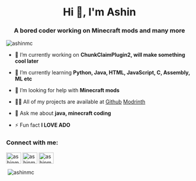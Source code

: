 
<h1 align="center">Hi 👋, I'm Ashin</h1>
<h3 align="center">A bored coder working on Minecraft mods and many more</h3>

<p align="left"> <img src="https://komarev.com/ghpvc/?username=ashinmc&label=Profile%20views&color=0e75b6&style=flat" alt="ashinmc" /> </p>


- 🔭 I’m currently working on **ChunkClaimPlugin2, will make something cool later**

- 🌱 I’m currently learning **Python, Java, HTML, JavaScript, C, Assembly, ML etc**

- 🤝 I’m looking for help with **Minecraft mods**

- 👨‍💻 All of my projects are available at [Github](https://github.com/AshinMc) [Modrinth](https://modrinth.com/user/ashinmc)

- 💬 Ask me about **java, minecraft coding**

- ⚡ Fun fact **I LOVE ADO**

<h3 align="left">Connect with me:</h3>
<p align="left">
<a href="https://twitter.com/ashinmc" target="blank"><img align="center" src="https://raw.githubusercontent.com/rahuldkjain/github-profile-readme-generator/master/src/images/icons/Social/twitter.svg" alt="ashinmc" height="30" width="40" /></a>
<a href="https://www.youtube.com/c/ashinmc" target="blank"><img align="center" src="https://raw.githubusercontent.com/rahuldkjain/github-profile-readme-generator/master/src/images/icons/Social/youtube.svg" alt="ashinmc" height="30" width="40" /></a>
<a href="@ashinmc" target="blank"><img align="center" src="https://raw.githubusercontent.com/rahuldkjain/github-profile-readme-generator/master/src/images/icons/Social/discord.svg" alt="ashinmc" height="30" width="40" /></a>
</p>




<p>&nbsp;<img align="center" src="https://github-readme-stats.vercel.app/api?username=ashinmc&show_icons=true&locale=en" alt="ashinmc" /></p>
